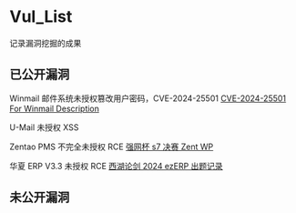 # Vul_List

记录漏洞挖掘的成果

## 已公开漏洞

Winmail 邮件系统未授权篡改用户密码，CVE-2024-25501 [CVE-2024-25501 For Winmail Description ](https://gist.github.com/Drun1baby/8270239bed2952dbd99cc8d4262728e8)

U-Mail 未授权 XSS

Zentao PMS 不完全未授权 RCE [强网杯 s7 决赛 Zent WP](https://drun1baby.top/2024/01/15/强网杯-s7-决赛-Zent-WP/)

华夏 ERP V3.3 未授权 RCE [西湖论剑 2024 ezERP 出题记录](https://drun1baby.top/2024/02/10/西湖论剑-2024-ezERP-出题记录/)

## 未公开漏洞



